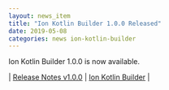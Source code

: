 ```yaml
---
layout: news_item
title: "Ion Kotlin Builder 1.0.0 Released"
date: 2019-05-08
categories: news ion-kotlin-builder
---
```


Ion Kotlin Builder 1.0.0 is now available.

| [Release Notes v1.0.0](https://github.com/amzn/ion-kotlin-builder/releases/tag/v1.0.0) | [Ion Kotlin Builder](https://github.com/amzn/ion-kotlin-builder) |

